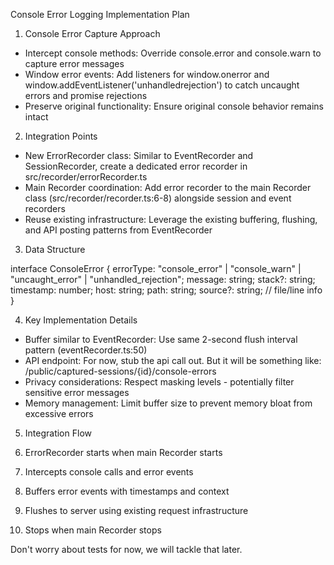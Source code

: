 Console Error Logging Implementation Plan

1. Console Error Capture Approach

- Intercept console methods: Override console.error and console.warn to capture error messages
- Window error events: Add listeners for window.onerror and window.addEventListener('unhandledrejection') to catch uncaught errors and promise rejections
- Preserve original functionality: Ensure original console behavior remains intact

2. Integration Points

- New ErrorRecorder class: Similar to EventRecorder and SessionRecorder, create a dedicated error recorder in src/recorder/errorRecorder.ts
- Main Recorder coordination: Add error recorder to the main Recorder class (src/recorder/recorder.ts:6-8) alongside session and event recorders
- Reuse existing infrastructure: Leverage the existing buffering, flushing, and API posting patterns from EventRecorder

3. Data Structure

interface ConsoleError {
errorType: "console_error" | "console_warn" | "uncaught_error" | "unhandled_rejection";
message: string;
stack?: string;
timestamp: number;
host: string;
path: string;
source?: string; // file/line info
}

4. Key Implementation Details

- Buffer similar to EventRecorder: Use same 2-second flush interval pattern (eventRecorder.ts:50)
- API endpoint: For now, stub the api call out. But it will be something like: /public/captured-sessions/{id}/console-errors
- Privacy considerations: Respect masking levels - potentially filter sensitive error messages
- Memory management: Limit buffer size to prevent memory bloat from excessive errors

5. Integration Flow

1. ErrorRecorder starts when main Recorder starts
2. Intercepts console calls and error events
3. Buffers error events with timestamps and context
4. Flushes to server using existing request infrastructure
5. Stops when main Recorder stops

Don't worry about tests for now, we will tackle that later.
